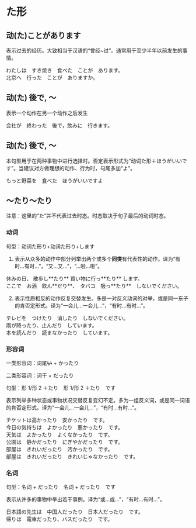 # た形

## 动(た)ことがあります

表示过去的经历。大致相当于汉语的“曾经~过”。通常用于至少半年以前发生的事情。

<sentences>
  <div>わたしは　すき焼き　食べた　ことが　あります。</div>
  <div>北京へ　行った　ことが　ありますか。</div>
</sentences>

## 动(た) 後で, ～

表示一个动作在另一个动作之后发生

<sentences>
  <div>会社が　終わった　後で，飲みに　行きます。</div>
</sentences>

## 动(た) 後で, ～

本句型用于在两种事物中进行选择时。否定表示形式为“动词た形＋ほうがいいです”。当建议对方做理想的动作、行为时，句尾多加“よ”。

<sentences>
  <div>もっと野菜を　食べた　ほうがいいですよ</div>
</sentences>

## ～たり～たり

注意：这里的“た”并不代表过去时态。时态取决于句子最后的动词时态。

### 动词

句型：动词た形り+动词た形り+します

1.  表示从众多的动作中部分列举出两个或多个**同类**有代表性的动作。译为“有时…有时…”，“又…又…”，“…啦…啦”。

<sentences>
  <div>休みの日、 散歩し**たり** 買い物に行っ**たり** します。</div>
  <div>ここで　お酒　飲ん**だり**、　タバコ　吸っ**たり**　しないでください。</div>
</sentences>

2.  表示性质相反的动作反复交替发生。多是一对反义动词的对举，或是同一东子的肯否定形式。译为“一会儿…一会儿…”，“有时…有时…”。

<sentences>
  <div>テレビを　つけたり　消したり　しないでください。</div>
  <div>雨が降ったり、止んだり　しています。</div>
  <div>本を読んだり　読まなかったり　しています。</div>
</sentences>

### 形容词

一类形容词：词尾~~い~~ + かったり

二类形容词：词干 + だったり

句型：形 1/形 2 ＋たり　形 1/形 2 ＋たり　です

表示列举多种状态或事物状况交替反复变幻不定。多为一组反义词，或是同一词语的肯否定形式。译为“一会儿…一会儿…”，“有时…有时…”。

<sentences>
  <div>チケットは高かったり　安かったり　です。</div>
  <div>今日の気持ちは　よかったり　悪かったり　です。</div>
  <div>天気は　よかったり　よくなかったり　です。</div>
  <div>公園は　静かだったり　にぎやかだったり　です。</div>
  <div>部屋は　きれいだったり　汚かったり　です。</div>
  <div>部屋は　きれいだったり　きれいじゃなかったり　です。</div>
</sentences>

### 名词

句型：名词 + だったり　名词 + だったり　です

表示从许多的事物中举出若干事例。译为“或…或…”，“有时…有时…”。

<sentences>
  <div>日本語の先生は　中国人だったり　日本人だったり　です。</div>
  <div>帰りは　電車だったり、バスだったり　です。</div>
</sentences>
